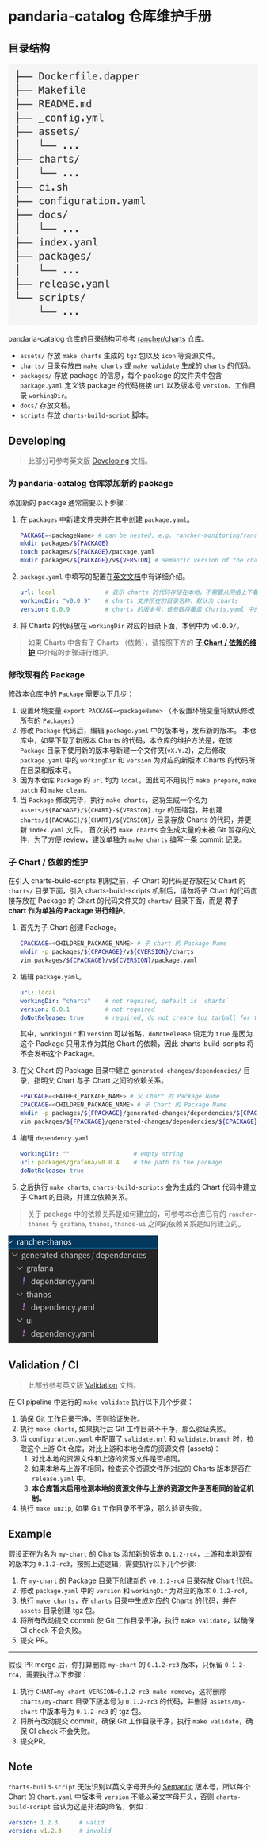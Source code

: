 # pandaria-catalog 仓库维护手册

## 目录结构

![](images/pandaria-catalog-dir-structure.png)

pandaria-catalog 仓库的目录结构可参考 [rancher/charts](https://github.com/rancher/charts) 仓库。

- `assets/` 存放 `make charts` 生成的 `tgz` 包以及 `icon` 等资源文件。
- `charts/` 目录存放由 `make charts` 或 `make validate` 生成的 `charts` 的代码。
- `packages/` 存放 package 的信息，每个 package 的文件夹中包含 `package.yaml` 定义该 package 的代码链接 `url` 以及版本号 `version`、工作目录 `workingDir`。
- `docs/` 存放文档。
- `scripts` 存放 `charts-build-script` 脚本。

## Developing

> 此部分可参考英文版 [Developing](developing.md) 文档。

### 为 pandaria-catalog 仓库添加新的 package

添加新的 package 通常需要以下步骤：

1. 在 `packages` 中新建文件夹并在其中创建 `package.yaml`。

    ```sh
    PACKAGE=<packageName> # can be nested, e.g. rancher-monitoring/rancher-windows-exporter is acceptable
    mkdir packages/${PACKAGE}
    touch packages/${PACKAGE}/package.yaml
    mkdir packages/${PACKAGE}/v${VERSION} # semantic version of the chart
    ```

2. `package.yaml` 中填写的配置在[英文文档](packages.md)中有详细介绍。

    ```yaml
    url: local              # 表示 charts 的代码存储在本地，不需要从网络上下载
    workingDir: "v0.0.9"    # charts 文件所在的目录名称，默认为 charts
    version: 0.0.9          # charts 的版本号，该参数将覆盖 Charts.yaml 中的设置。
    ```

3. 将 Charts 的代码放在 `workingDir` 对应的目录下面，本例中为 `v0.0.9/`。

> 如果 Charts 中含有子 Charts （依赖），请按照下方的 **[子 Chart / 依赖的维护](#%E5%AD%90-chart--%E4%BE%9D%E8%B5%96%E7%9A%84%E7%BB%B4%E6%8A%A4)** 中介绍的步骤进行维护。

### 修改现有的 Package

修改本仓库中的 `Package` 需要以下几步：

1. 设置环境变量 `export PACKAGE=<packageName>`
   （不设置环境变量将默认修改所有的 `Packages`）
2. 修改 `Package` 代码后，编辑 `package.yaml` 中的版本号，发布新的版本。
    本仓库中，如果下载了新版本 Charts 的代码，本仓库的维护方法是，在该 `Package` 目录下使用新的版本号新建一个文件夹(`vX.Y.Z`)，之后修改 `package.yaml` 中的 `workingDir` 和 `version` 为对应的新版本 Charts 的代码所在目录和版本号。
3. 因为本仓库 `Package` 的 `url` 均为 `local`，因此可不用执行 `make prepare`, `make patch` 和 `make clean`。
4. 当 `Package` 修改完毕，执行 `make charts`，这将生成一个名为 `assets/${PACKAGE}/${CHART}-${VERSION}.tgz` 的压缩包，并创建 `charts/${PACKAGE}/${CHART}/${VERSION}/` 目录存放 Charts 的代码，并更新 `index.yaml` 文件。
    首次执行 `make charts` 会生成大量的未被 Git 暂存的文件，为了方便 review，建议单独为 `make charts` 编写一条 commit 记录。

### 子 Chart / 依赖的维护

在引入 charts-build-scripts 机制之前，子 Chart 的代码是存放在父 Chart 的 `charts/` 目录下面，引入 charts-build-scripts 机制后，请勿将子 Chart 的代码直接存放在 Package 的 Chart 的代码文件夹的 `charts/` 目录下面，而是 **将子 chart 作为单独的 Package 进行维护**。

1. 首先为子 Chart 创建 Package。

    ```sh
    CPACKAGE=<CHILDREN_PACKAGE_NAME> # 子 chart 的 Package Name
    mkdir -p packages/${CPACKAGE}/v${CVERSION}/charts
    vim packages/${CPACKAGE}/v${CVERSION}/package.yaml
    ```
1. 编辑 `package.yaml`。

    ```yaml
    url: local
    workingDir: "charts"    # not required, default is `charts`
    version: 0.0.1          # not required
    doNotRelease: true      # required, do not create tgz tarball for this package
    ```

    其中，`workingDir` 和 `version` 可以省略，`doNotRelease` 设定为 `true` 是因为这个 Package 只用来作为其他 Chart 的依赖，因此 charts-build-scripts 将不会发布这个 Package。

1. 在父 Chart 的 Package 目录中建立 `generated-changes/dependencies/` 目录，指明父 Chart 与子 Chart 之间的依赖关系。

    ```sh
    FPACKAGE=<FATHER_PACKAGE_NAME> # 父 Chart 的 Package Name
    CPACKAGE=<CHILDREN_PACKAGE_NAME> # 子 Chart 的 Package Name
    mkdir -p packages/${FPACKAGE}/generated-changes/dependencies/${CPACKAGE}/
    vim packages/${FPACKAGE}/generated-changes/dependencies/${CPACKAGE}/dependency.yaml
    ```

1. 编辑 `dependency.yaml`

    ```yaml
    workingDir: ""                  # empty string
    url: packages/grafana/v0.0.4    # the path to the package
    doNotRelease: true
    ```

1. 之后执行 `make charts`, `charts-build-scripts` 会为生成的 Chart 代码中建立子 Chart 的目录，并建立依赖关系。

> 关于 package 中的依赖关系是如何建立的，可参考本仓库已有的 `rancher-thanos` 与 `grafana`, `thanos`, `thanos-ui` 之间的依赖关系是如何建立的。

![](images/package-dependencies.png)

## Validation / CI

> 此部分参考英文版 [Validation](validation.md) 文档。

在 CI pipeline 中运行的 `make validate` 执行以下几个步骤：

1. 确保 Git 工作目录干净，否则验证失败。
2. 执行 `make charts`, 如果执行后 Git 工作目录不干净，那么验证失败。
3. 当 `configuration.yaml` 中配置了 `validate.url` 和 `validate.branch` 时，拉取这个上游 Git 仓库，对比上游和本地仓库的资源文件 (assets)：
    1. 对比本地的资源文件和上游的资源文件是否相同。
    1. 如果本地与上游不相同，检查这个资源文件所对应的 Charts 版本是否在 `release.yaml` 中。
    1. **本仓库暂未启用检测本地的资源文件与上游的资源文件是否相同的验证机制。**
4. 执行 `make unzip`, 如果 Git 工作目录不干净，那么验证失败。

<!--
### release.yaml

当 `configuration.yaml` 中存在 `validate.url` 和 `validate.branch` 配置时，`make validate` 会自动生成一个 `release.yaml`，表示本地与上游存在差异的 Charts。

`make validate` 的目的是为了确保本地的改动不会对上游仓库的 `charts/`, `assets/` 和 `index.yaml` 产生改动，然而有一种情况是，当对上游仓库添加新的 Package 或修改已有的 Package 时，就存在这种影响。因此需要在 `release.yaml` 中标注存在改动的 Charts。因此当修改或添加一个新的 Charts 后，要在 `release.yaml` 中标识与上游不同步的 Charts 的版本号。

格式例如：

```yaml
<chart>:
- <version>
- <version>
- ...
rancher-monitoring:
- 100.0.0+up16.6.0
rancher-monitoring-crd:
- 100.0.0+up16.6.0
```
-->

## Example

假设正在为名为 `my-chart` 的 Charts 添加新的版本 `0.1.2-rc4`，上游和本地现有的版本为 `0.1.2-rc3`，按照上述逻辑，需要执行以下几个步骤:

1. 在 `my-chart` 的 Package 目录下创建新的 `v0.1.2-rc4` 目录存放 Chart 代码。
2. 修改 `package.yaml` 中的 `version` 和 `workingDir` 为对应的版本 `0.1.2-rc4`。
3. 执行 `make charts`，在 `charts` 目录中生成对应的 Charts 的代码，并在 `assets` 目录创建 tgz 包。
4. 将所有改动提交 commit 使 Git 工作目录干净，执行 `make validate`，以确保 CI check 不会失败。
5. 提交 PR。

----

假设 PR merge 后，你打算删除 `my-chart` 的 `0.1.2-rc3` 版本，只保留 `0.1.2-rc4`，需要执行以下步骤：

1. 执行 `CHART=my-chart VERSION=0.1.2-rc3 make remove`，这将删除 `charts/my-chart` 目录下版本号为 `0.1.2-rc3` 的代码，并删除 `assets/my-chart` 中版本号为 `0.1.2-rc3` 的 tgz 包。
2. 将所有改动提交 commit，确保 Git 工作目录干净，执行 `make validate`，确保 CI check 不会失败。
3. 提交PR。

## Note

`charts-build-script` 无法识别以英文字母开头的 [Semantic](https://semver.org/) 版本号，所以每个 Chart 的 `Chart.yaml` 中版本号 `version` 不能以英文字母开头，否则 `charts-build-script` 会认为这是非法的命名，例如：

``` yaml
version: 1.2.3      # valid
version: v1.2.3     # invalid
```
